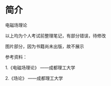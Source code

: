 # 简介

电磁场理论

以上均为个人考试前整理笔记，有部分错误，待修改

图片部分，因为书籍尚未出版，故不展示

参考资料：

1.《电磁场理论》 ——成都理工大学


2.《场论》 ——成都理工大学
